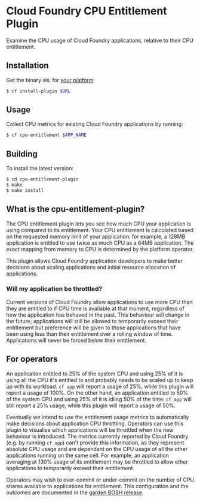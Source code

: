 # Cloud Foundry CPU Entitlement Plugin

Examine the CPU usage of Cloud Foundry applications, relative to their CPU
entitlement.

## Installation

Get the binary `URL` for [your
platform](https://github.com/cloudfoundry/cpu-entitlement-plugin/releases)

```bash
$ cf install-plugin $URL
```

## Usage

Collect CPU metrics for existing Cloud Foundry applications by running:

```bash
$ cf cpu-entitlement $APP_NAME
```

## Building

To install the latest version:

```bash
$ cd cpu-entitlement-plugin
$ make
$ make install
```

## What is the cpu-entitlement-plugin?

The CPU entitlement plugin lets you see how much CPU your application is using
compared to its entitlement. Your CPU entitlement is calculated based on the
requested memory limit of your application: for example, a 128MB application is
entitled to use twice as much CPU as a 64MB application. The exact mapping from
memory to CPU is determined by the platform operator.

This plugin allows Cloud Foundry application developers to make better decisions
about scaling applications and initial resource allocation of applications.

### Will my application be throttled?

Current versions of Cloud Foundry allow applications to use more CPU than they
are entitled to if CPU time is available at that moment, regardless of how the
application has behaved in the past. This behaviour will change in the future;
applications will still be allowed to temporarily exceed their entitlement but
preference will be given to those applications that have been using less than
their entitlement over a rolling window of time. Applications will never be
forced below their entitlement.

## For operators

An application entitled to 25% of the system CPU and using 25% of
it is using all the CPU it's entitled to and probably needs to be scaled up to
keep up with its workload. `cf app` will report a usage of 25%, while this
plugin will report a usage of 100%. On the other hand, an application entitled
to 50% of the system CPU and using 25% of it is idling 50% of the time: `cf app`
will still report a 25% usage, while this plugin will report a usage of 50%.

Eventually we intend to use the entitlement usage metrics to automatically make
decisions about application CPU throttling. Operators can use this plugin to
visualise which applications will be throttled when the new behaviour is
introduced. The metrics currently reported by Cloud Foundry (e.g. by running `cf
app`) can't provide this information, as they represent absolute CPU usage and
are dependant on the CPU usage of all the other applications running on the same
cell. For example, an application averaging at 130% usage of its entitlement may
be throttled to allow other applications to temporarily exceed their
entitlement.

Operators may wish to over-commit or under-commit on the number of CPU shares
available to applications for entitlement. This configuration and the outcomes
are documented in the [garden BOSH
release](https://github.com/cloudfoundry/garden-runc-release/blob/develop/docs/cpu-entitlement.md).
